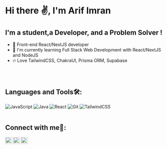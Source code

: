 
# Hi there ✌️, I'm Arif Imran 

## I'm a student,a Developer, and a Problem Solver !

- 🍟 Front-end React/NextJS developer
- 🌳 I'm currently learning Full Stack Web Development with React/NextJS and NodeJS
- 🔥 Love TailwindCSS, ChakraUI, Prisma ORM, Supabase
<br/>


<br />

## Languages and Tools🛠:
<div>
  <img alt="JavaScript" src="https://img.shields.io/badge/javascript%20-%23323330.svg?&style=for-the-badge&logo=javascript&logoColor=%23F7DF1E"/>
  <img alt="Java" src="https://img.shields.io/badge/java-%23ED8B00.svg?&style=for-the-badge&logo=java&logoColor=white"/>
  <img alt="React" src="https://img.shields.io/badge/react%20-%2320232a.svg?&style=for-the-badge&logo=react&logoColor=%2361DAFB"/>
  <img alt="Git" src="https://img.shields.io/badge/git%20-%23F05033.svg?&style=for-the-badge&logo=git&logoColor=white"/>
  <img alt="TailwindCSS" src="https://img.shields.io/badge/tailwindcss%20-%2338B2AC.svg?&style=for-the-badge&logo=tailwind-css&logoColor=white"/>
</div>
<br />


## Connect with me📲:

<a href="https://twitter.com/aidevv_in">
  <img align="left" alt="Arif Imran Twitter| Twitter" width="22px" src="https://raw.githubusercontent.com/peterthehan/peterthehan/master/assets/twitter.svg" />
</a>
<a href="https://www.linkedin.com/in/arifimran5/">
  <img align="left" alt="Arif Imran LinkedIN" width="22px" src="https://raw.githubusercontent.com/peterthehan/peterthehan/master/assets/linkedin.svg" />
</a>
<a href="https://www.instagram.com/arifimran_ai/">
  <img align="left" alt="Arif Imran Insta" width="22px" src="http://assets.stickpng.com/images/580b57fcd9996e24bc43c521.png" />
</a>

<br/>
<br/>
<br/>

